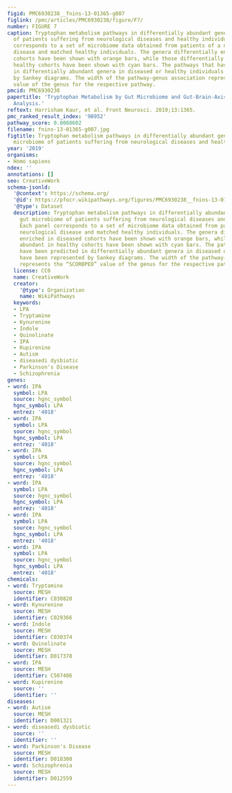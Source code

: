 ```yaml
---
figid: PMC6930238__fnins-13-01365-g007
figlink: /pmc/articles/PMC6930238/figure/F7/
number: FIGURE 7
caption: Tryptophan metabolism pathways in differentially abundant genera in gut microbiome
  of patients suffering from neurological diseases and healthy individuals. Each panel
  corresponds to a set of microbiome data obtained from patients of a neurological
  disease and matched healthy individuals. The genera differentially enriched in diseased
  cohorts have been shown with orange bars, while those differentially abundant in
  healthy cohorts have been shown with cyan bars. The pathways that have been predicted
  in differentially abundant genera in diseased or healthy individuals have been represented
  by Sankey diagrams. The width of the pathway-genus association represents the “SCORBPEO”
  value of the genus for the respective pathway.
pmcid: PMC6930238
papertitle: 'Tryptophan Metabolism by Gut Microbiome and Gut-Brain-Axis: An in silico
  Analysis.'
reftext: Harrisham Kaur, et al. Front Neurosci. 2019;13:1365.
pmc_ranked_result_index: '98952'
pathway_score: 0.8088602
filename: fnins-13-01365-g007.jpg
figtitle: Tryptophan metabolism pathways in differentially abundant genera in gut
  microbiome of patients suffering from neurological diseases and healthy individuals
year: '2019'
organisms:
- Homo sapiens
ndex: ''
annotations: []
seo: CreativeWork
schema-jsonld:
  '@context': https://schema.org/
  '@id': https://pfocr.wikipathways.org/figures/PMC6930238__fnins-13-01365-g007.html
  '@type': Dataset
  description: Tryptophan metabolism pathways in differentially abundant genera in
    gut microbiome of patients suffering from neurological diseases and healthy individuals.
    Each panel corresponds to a set of microbiome data obtained from patients of a
    neurological disease and matched healthy individuals. The genera differentially
    enriched in diseased cohorts have been shown with orange bars, while those differentially
    abundant in healthy cohorts have been shown with cyan bars. The pathways that
    have been predicted in differentially abundant genera in diseased or healthy individuals
    have been represented by Sankey diagrams. The width of the pathway-genus association
    represents the “SCORBPEO” value of the genus for the respective pathway.
  license: CC0
  name: CreativeWork
  creator:
    '@type': Organization
    name: WikiPathways
  keywords:
  - LPA
  - Tryptamine
  - Kynurenine
  - Indole
  - Quinolinate
  - IPA
  - Kupirenine
  - Autism
  - diseasedi dysbiotic
  - Parkinson's Disease
  - Schizophrenia
genes:
- word: IPA
  symbol: LPA
  source: hgnc_symbol
  hgnc_symbol: LPA
  entrez: '4018'
- word: IPA
  symbol: LPA
  source: hgnc_symbol
  hgnc_symbol: LPA
  entrez: '4018'
- word: IPA
  symbol: LPA
  source: hgnc_symbol
  hgnc_symbol: LPA
  entrez: '4018'
- word: IPA
  symbol: LPA
  source: hgnc_symbol
  hgnc_symbol: LPA
  entrez: '4018'
- word: IPA
  symbol: LPA
  source: hgnc_symbol
  hgnc_symbol: LPA
  entrez: '4018'
- word: IPA
  symbol: LPA
  source: hgnc_symbol
  hgnc_symbol: LPA
  entrez: '4018'
chemicals:
- word: Tryptamine
  source: MESH
  identifier: C030820
- word: Kynurenine
  source: MESH
  identifier: C029366
- word: Indole
  source: MESH
  identifier: C030374
- word: Quinolinate
  source: MESH
  identifier: D017378
- word: IPA
  source: MESH
  identifier: C507406
- word: Kupirenine
  source: ''
  identifier: ''
diseases:
- word: Autism
  source: MESH
  identifier: D001321
- word: diseasedi dysbiotic
  source: ''
  identifier: ''
- word: Parkinson's Disease
  source: MESH
  identifier: D010300
- word: Schizophrenia
  source: MESH
  identifier: D012559
---
```

